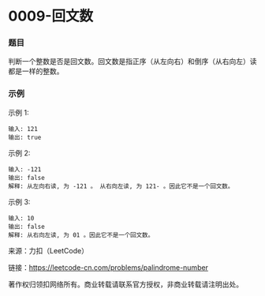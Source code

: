 # 0009-回文数

### 题目

判断一个整数是否是回文数。回文数是指正序（从左向右）和倒序（从右向左）读都是一样的整数。

### 示例
示例 1:

    输入: 121
    输出: true
示例 2:

    输入: -121
    输出: false
    解释: 从左向右读, 为 -121 。 从右向左读, 为 121- 。因此它不是一个回文数。
示例 3:

    输入: 10
    输出: false
    解释: 从右向左读, 为 01 。因此它不是一个回文数。

来源：力扣（LeetCode）

链接：https://leetcode-cn.com/problems/palindrome-number

著作权归领扣网络所有。商业转载请联系官方授权，非商业转载请注明出处。